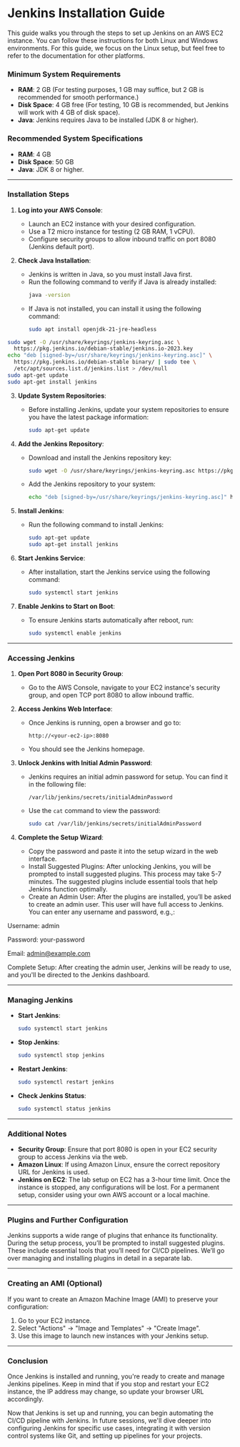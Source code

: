 # Jenkins Installation Guide

This guide walks you through the steps to set up Jenkins on an AWS EC2 instance. You can follow these instructions for both Linux and Windows environments. For this guide, we focus on the Linux setup, but feel free to refer to the documentation for other platforms.

### Minimum System Requirements
- **RAM**: 2 GB (For testing purposes, 1 GB may suffice, but 2 GB is recommended for smooth performance.)
- **Disk Space**: 4 GB free (For testing, 10 GB is recommended, but Jenkins will work with 4 GB of disk space).
- **Java**: Jenkins requires Java to be installed (JDK 8 or higher).

### Recommended System Specifications
- **RAM**: 4 GB
- **Disk Space**: 50 GB
- **Java**: JDK 8 or higher.

---

### Installation Steps

1. **Log into your AWS Console**:
    - Launch an EC2 instance with your desired configuration.
    - Use a T2 micro instance for testing (2 GB RAM, 1 vCPU).
    - Configure security groups to allow inbound traffic on port 8080 (Jenkins default port).

2. **Check Java Installation**:
    - Jenkins is written in Java, so you must install Java first.
    - Run the following command to verify if Java is already installed:
      ```bash
      java -version
      ```
    - If Java is not installed, you can install it using the following command:
      ```bash
      sudo apt install openjdk-21-jre-headless
      ```

```bash
sudo wget -O /usr/share/keyrings/jenkins-keyring.asc \
  https://pkg.jenkins.io/debian-stable/jenkins.io-2023.key
echo "deb [signed-by=/usr/share/keyrings/jenkins-keyring.asc]" \
  https://pkg.jenkins.io/debian-stable binary/ | sudo tee \
  /etc/apt/sources.list.d/jenkins.list > /dev/null
sudo apt-get update
sudo apt-get install jenkins
```



3. **Update System Repositories**:
    - Before installing Jenkins, update your system repositories to ensure you have the latest package information:
      ```bash
      sudo apt-get update
      ```

4. **Add the Jenkins Repository**:
    - Download and install the Jenkins repository key:
      ```bash
      sudo wget -O /usr/share/keyrings/jenkins-keyring.asc https://pkg.jenkins.io/debian-stable/jenkins.io-2023.key
      ```
    - Add the Jenkins repository to your system:
      ```bash
      echo "deb [signed-by=/usr/share/keyrings/jenkins-keyring.asc]" https://pkg.jenkins.io/debian-stable binary/ | sudo tee /etc/apt/sources.list.d/jenkins.list > /dev/null
      ```

5. **Install Jenkins**:
    - Run the following command to install Jenkins:
      ```bash
      sudo apt-get update
      sudo apt-get install jenkins
      ```

6. **Start Jenkins Service**:
    - After installation, start the Jenkins service using the following command:
      ```bash
      sudo systemctl start jenkins
      ```

7. **Enable Jenkins to Start on Boot**:
    - To ensure Jenkins starts automatically after reboot, run:
      ```bash
      sudo systemctl enable jenkins
      ```

---

### Accessing Jenkins

1. **Open Port 8080 in Security Group**:
    - Go to the AWS Console, navigate to your EC2 instance's security group, and open TCP port 8080 to allow inbound traffic.

2. **Access Jenkins Web Interface**:
    - Once Jenkins is running, open a browser and go to:
      ```
      http://<your-ec2-ip>:8080
      ```
    - You should see the Jenkins homepage.

3. **Unlock Jenkins with Initial Admin Password**:
    - Jenkins requires an initial admin password for setup. You can find it in the following file:
      ```
      /var/lib/jenkins/secrets/initialAdminPassword
      ```
    - Use the `cat` command to view the password:
      ```bash
      sudo cat /var/lib/jenkins/secrets/initialAdminPassword
      ```

4. **Complete the Setup Wizard**:
    - Copy the password and paste it into the setup wizard in the web interface.
    - Install Suggested Plugins: After unlocking Jenkins, you will be prompted to install suggested plugins. This process may take 5-7 minutes. The suggested plugins include essential tools that help Jenkins function optimally.
    - Create an Admin User: After the plugins are installed, you’ll be asked to create an admin user. This user will have full access to Jenkins. You can enter any username and password, e.g.,:
  
Username: admin

Password: your-password

Email: admin@example.com

Complete Setup: After creating the admin user, Jenkins will be ready to use, and you'll be directed to the Jenkins dashboard.

---

### Managing Jenkins

- **Start Jenkins**:
  ```bash
  sudo systemctl start jenkins
  ```

- **Stop Jenkins**:
  ```bash
  sudo systemctl stop jenkins
  ```

- **Restart Jenkins**:
  ```bash
  sudo systemctl restart jenkins
  ```

- **Check Jenkins Status**:
  ```bash
  sudo systemctl status jenkins
  ```

---

### Additional Notes

- **Security Group**: Ensure that port 8080 is open in your EC2 security group to access Jenkins via the web.
- **Amazon Linux**: If using Amazon Linux, ensure the correct repository URL for Jenkins is used.
- **Jenkins on EC2**: The lab setup on EC2 has a 3-hour time limit. Once the instance is stopped, any configurations will be lost. For a permanent setup, consider using your own AWS account or a local machine.

---

### Plugins and Further Configuration

Jenkins supports a wide range of plugins that enhance its functionality. During the setup process, you’ll be prompted to install suggested plugins. These include essential tools that you’ll need for CI/CD pipelines. We’ll go over managing and installing plugins in detail in a separate lab.

---

### Creating an AMI (Optional)

If you want to create an Amazon Machine Image (AMI) to preserve your configuration:

1. Go to your EC2 instance.
2. Select "Actions" -> "Image and Templates" -> "Create Image".
3. Use this image to launch new instances with your Jenkins setup.

---

### Conclusion

Once Jenkins is installed and running, you're ready to create and manage Jenkins pipelines. Keep in mind that if you stop and restart your EC2 instance, the IP address may change, so update your browser URL accordingly.

Now that Jenkins is set up and running, you can begin automating the CI/CD pipeline with Jenkins. In future sessions, we'll dive deeper into configuring Jenkins for specific use cases, integrating it with version control systems like Git, and setting up pipelines for your projects.


